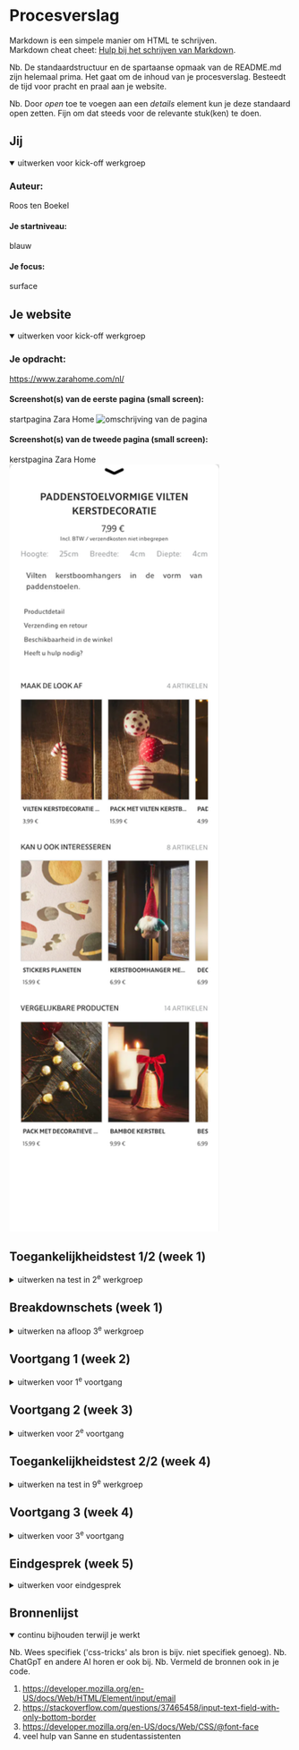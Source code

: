 # Procesverslag
Markdown is een simpele manier om HTML te schrijven.  
Markdown cheat cheet: [Hulp bij het schrijven van Markdown](https://github.com/adam-p/markdown-here/wiki/Markdown-Cheatsheet).

Nb. De standaardstructuur en de spartaanse opmaak van de README.md zijn helemaal prima. Het gaat om de inhoud van je procesverslag. Besteedt de tijd voor pracht en praal aan je website.

Nb. Door *open* toe te voegen aan een *details* element kun je deze standaard open zetten. Fijn om dat steeds voor de relevante stuk(ken) te doen.





## Jij

<details open>
  <summary>uitwerken voor kick-off werkgroep</summary>

  ### Auteur:
  Roos ten Boekel

  #### Je startniveau:
  blauw

  #### Je focus:
  surface
 
</details>





## Je website

<details open>
  <summary>uitwerken voor kick-off werkgroep</summary>

  ### Je opdracht:
  https://www.zarahome.com/nl/

  #### Screenshot(s) van de eerste pagina (small screen): 
  startpagina Zara Home 
  <img src="readme-images/pagina1.png" width="375px" alt="omschrijving van de pagina">

  #### Screenshot(s) van de tweede pagina (small screen):
  kerstpagina Zara Home
  <img src="readme-images/pagina2.png" width="375px" alt="omschrijving van de pagina">
 
</details>



## Toegankelijkheidstest 1/2 (week 1)

<details>
  <summary>uitwerken na test in 2<sup>e</sup> werkgroep</summary>

  ### Bevindingen
  Lijst met je bevindingen die in de test naar voren kwamen:

    alleen maar divs
    onlogische volgorde wanneer ik de voice-over aan deed
    geen aria-label bij foto's
    wel een heel toegankelijkheidsmenu waarbij je bijvoorbeeld kleuren en lettergrootte kan aanpassen
    

</details>



## Breakdownschets (week 1)

<details>
  <summary>uitwerken na afloop 3<sup>e</sup> werkgroep</summary>

  ### Eerste pagina: 
  <img src="readme-images/Fed-2.jpg" width="375px" alt="breakdown van de hele pagina">

  ### Eerste pagina footer: 
  <img src="readme-images/Fed-3.jpg" width="375px" alt="breakdown van een dynamisch deel">

  ### Tweede pagina - detailpagina: 
  <img src="readme-images/Fed-4.jpg" width="375px" alt="breakdown van nog een dynamisch deel">

</details>





## Voortgang 1 (week 2)

<details>
  <summary>uitwerken voor 1<sup>e</sup> voortgang</summary>

  ### Stand van zaken
  hier dit ging goed & dit was lastig (neem ook screenshots op van delen van je website en code)


  ### Agenda voor meeting
  samen met je groepje opstellen

  | Roos    | Niels        | Younes   | Cecilia        |
  | ---            | ---                | ---          | ---              |
  | img onder header  | live foto             | menu recht onder elkaar    | header    |
  | 


  ### Verslag van meeting
  hier na afloop snel de uitkomsten van de meeting vastleggen

  - object:cover
  - Width en height op 100vw en vh

</details>





## Voortgang 2 (week 3)

<details>
  <summary>uitwerken voor 2<sup>e</sup> voortgang</summary>

  ### Stand van zaken
  hier dit ging goed & dit was lastig (neem ook screenshots op van delen van je website en code)


  ### Agenda voor meeting
  samen met je groepje opstellen

  | Roos      | Niels          | Younes    | Cecilia        |
  | ---            | ---                | ---          | ---              |
  | header in footer zwart  | tekst uitschuiven bij hover             | img op plaats vergroten    | niet aanwezig    |
  | 


  ### Verslag van meeting
  hier na afloop snel de uitkomsten van de meeting vastleggen

  - caroussel codepen gebruiken
  - footer codepen gebruiken

</details>





## Toegankelijkheidstest 2/2 (week 4)

<details>
  <summary>uitwerken na test in 9<sup>e</sup> werkgroep</summary>

  ### Bevindingen
  Lijst met je bevindingen die in de test naar voren kwamen (geef ook aan wat er verbeterd is):

    bijna overal arialabel toegevoegd, moet nog de :focus toevoegen

</details>





## Voortgang 3 (week 4)

<details>
  <summary>uitwerken voor 3<sup>e</sup> voortgang</summary>

  ### Stand van zaken
  hier dit ging goed & dit was lastig (neem ook screenshots op van delen van je website en code)


  ### Agenda voor meeting
  samen met je groepje opstellen

  | Roos      | Niels          | Younes    | Cecilia       |
  | ---            | ---                | ---          | ---              |
  | account nav vanuit midden zoomen  | nav bij groter scherm             | niet aanwezig    | niet aanwezig    |
  | input sticky maken |  |  |  |
  | 


  ### Verslag van meeting
  hier na afloop snel de uitkomsten van de meeting vastleggen

  - position: sticky
  - scale gebruiken ipv width en height

</details>





## Eindgesprek (week 5)

<details>
  <summary>uitwerken voor eindgesprek</summary>

  ### Je uitkomst - karakteristiek screenshots:
  <img src="readme-images/start.png" width="375px" alt="uitkomst opdracht 1">
  <img src="readme-images/footer.png" width="375px" alt="uitkomst opdracht 1">
  <img src="readme-images/kerstpagina.png" width="375px" alt="uitkomst opdracht 1">


  ### Dit ging goed/Heb ik geleerd: 
    Ik ben trots op de schermen die binnenkomen schuiven/zoomen

  <img src="readme-images/nav.png" width="375px" alt="top">


  ### Dit was lastig/Is niet gelukt:
    als je op "aan winkelmand toevoegen" klikt dat hij dan niet aan het winkelmandje toevoegt. laatste moment kwam ik er achter dat ik dat nog moest doen maar heb niet kunnen vinden hoe dat moest.

  <img src="readme-images/kerstpaginafooter.png" width="375px" alt="bummer">
</details>





## Bronnenlijst

<details open>
  <summary>continu bijhouden terwijl je werkt</summary>

  Nb. Wees specifiek ('css-tricks' als bron is bijv. niet specifiek genoeg). 
  Nb. ChatGpT en andere AI horen er ook bij.
  Nb. Vermeld de bronnen ook in je code.

  1. https://developer.mozilla.org/en-US/docs/Web/HTML/Element/input/email
  2. https://stackoverflow.com/questions/37465458/input-text-field-with-only-bottom-border
  3. https://developer.mozilla.org/en-US/docs/Web/CSS/@font-face
  4. veel hulp van Sanne en studentassistenten

</details>